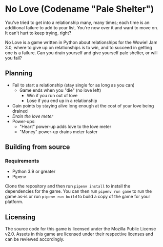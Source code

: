 # No Love (Codename "Pale Shelter")

You've tried to get into a relationship many, many times; each time is an additional failure to add to your list. You're now over it and want to move on. It can't hurt to keep trying, right?

No Love is a game written in Python about relationships for the Wowie! Jam 3.0, where to give up on relationships is to win, and to succeed in getting one is a failure. Can you drain yourself and give yourself pale shelter, or will you fail?

## Planning

- Fail to start a relationship (stay single for as long as you can)
    - Game ends when you "die" (no love left)
        - Win if you run out of love
        - Lose if you end up in a relationship
- Gain points by staying alive long enough at the cost of your love being drained
- _Drain the love meter_
- Power-ups:
    - "Heart" power-up adds love to the love meter
    - "Money" power-up drains meter faster

## Building from source

### Requirements

- Python 3.9 or greater
- Pipenv

Clone the repository and then run `pipenv install` to install the dependencies for the game. You can then run `pipenv run game` to run the game as-is or run `pipenv run build` to build a copy of the game for your platform.

## Licensing

The source code for this game is licensed under the Mozilla Public License v2.0. Assets in this game are licensed under their respective licenses and can be reviewed accordingly.